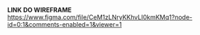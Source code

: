 **LINK DO WIREFRAME**
https://www.figma.com/file/CeM1zLNryKKhvLI0kmKMq1?node-id=0:1&comments-enabled=1&viewer=1
